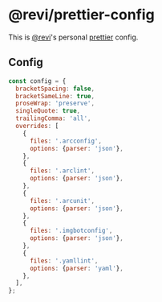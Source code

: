 # @revi/prettier-config

This is [@revi](https://revi.xyz/)'s personal [prettier](https://prettier.io/docs/en/) config.

## Config

```js
const config = {
  bracketSpacing: false,
  bracketSameLine: true,
  proseWrap: 'preserve',
  singleQuote: true,
  trailingComma: 'all',
  overrides: [
    {
      files: '.arcconfig',
      options: {parser: 'json'},
    },
    {
      files: '.arclint',
      options: {parser: 'json'},
    },
    {
      files: '.arcunit',
      options: {parser: 'json'},
    },
    {
      files: '.imgbotconfig',
      options: {parser: 'json'},
    },
    {
      files: '.yamllint',
      options: {parser: 'yaml'},
    },
  ],
};
```
